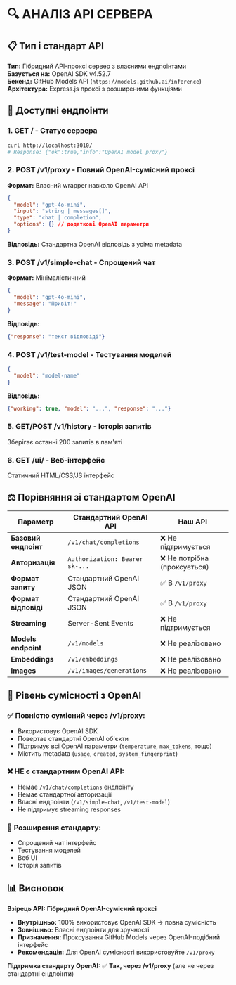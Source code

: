 # 🔍 АНАЛІЗ API СЕРВЕРА

## 📋 Тип і стандарт API

**Тип:** Гібридний API-проксі сервер з власними ендпоінтами  
**Базується на:** OpenAI SDK v4.52.7  
**Бекенд:** GitHub Models API (`https://models.github.ai/inference`)  
**Архітектура:** Express.js проксі з розширеними функціями

## 🔗 Доступні ендпоінти

### 1. **GET /** - Статус сервера
```bash
curl http://localhost:3010/
# Response: {"ok":true,"info":"OpenAI model proxy"}
```

### 2. **POST /v1/proxy** - Повний OpenAI-сумісний проксі  
**Формат:** Власний wrapper навколо OpenAI API
```json
{
  "model": "gpt-4o-mini",
  "input": "string | messages[]", 
  "type": "chat | completion",
  "options": {} // додаткові OpenAI параметри
}
```
**Відповідь:** Стандартна OpenAI відповідь з усіма metadata

### 3. **POST /v1/simple-chat** - Спрощений чат
**Формат:** Мінімалістичний
```json
{
  "model": "gpt-4o-mini",
  "message": "Привіт!"
}
```
**Відповідь:** 
```json
{"response": "текст відповіді"}
```

### 4. **POST /v1/test-model** - Тестування моделей
```json
{
  "model": "model-name"
}
```
**Відповідь:** 
```json
{"working": true, "model": "...", "response": "..."}
```

### 5. **GET/POST /v1/history** - Історія запитів
Зберігає останні 200 запитів в пам'яті

### 6. **GET /ui/** - Веб-інтерфейс
Статичний HTML/CSS/JS інтерфейс

## ⚖️ Порівняння зі стандартом OpenAI

| Параметр | Стандартний OpenAI API | Наш API |
|----------|------------------------|---------|
| **Базовий ендпоінт** | `/v1/chat/completions` | ❌ Не підтримується |
| **Авторизація** | `Authorization: Bearer sk-...` | ❌ Не потрібна (проксується) |
| **Формат запиту** | Стандартний OpenAI JSON | ✅ В `/v1/proxy` |
| **Формат відповіді** | Стандартний OpenAI JSON | ✅ В `/v1/proxy` |
| **Streaming** | Server-Sent Events | ❌ Не підтримується |
| **Models endpoint** | `/v1/models` | ❌ Не реалізовано |
| **Embeddings** | `/v1/embeddings` | ❌ Не реалізовано |
| **Images** | `/v1/images/generations` | ❌ Не реалізовано |

## 🎯 Рівень сумісності з OpenAI

### ✅ **Повністю сумісний через /v1/proxy:**
- Використовує OpenAI SDK
- Повертає стандартні OpenAI об'єкти
- Підтримує всі OpenAI параметри (`temperature`, `max_tokens`, тощо)
- Містить metadata (`usage`, `created`, `system_fingerprint`)

### ❌ **НЕ є стандартним OpenAI API:**
- Немає `/v1/chat/completions` ендпоінту  
- Немає стандартної авторизації
- Власні ендпоінти (`/v1/simple-chat`, `/v1/test-model`)
- Не підтримує streaming responses

### 🔧 **Розширення стандарту:**
- Спрощений чат інтерфейс  
- Тестування моделей
- Веб UI
- Історія запитів

## 📊 Висновок

**Взірець API:** **Гібридний OpenAI-сумісний проксі**

- **Внутрішньо:** 100% використовує OpenAI SDK → повна сумісність
- **Зовнішньо:** Власні ендпоінти для зручності
- **Призначення:** Проксування GitHub Models через OpenAI-подібний інтерфейс
- **Рекомендація:** Для OpenAI сумісності використовуйте `/v1/proxy`

**Підтримка стандарту OpenAI:** ✅ **Так, через /v1/proxy** (але не через стандартні ендпоінти)
